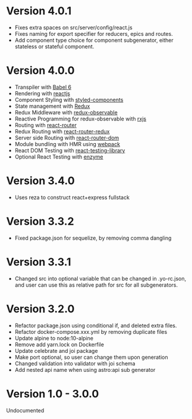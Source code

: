 # Version 4.0.1
 - Fixes extra spaces on src/server/config/react.js
 - Fixes naming for export specifier for reducers, epics and routes.
 - Add component type choice for component subgenerator, either stateless or stateful component.

# Version 4.0.0
 - Transpiler with [Babel 6](https://babeljs.io/)
 - Rendering with [reactjs](https://reactjs.org/)
 - Component Styling with [styled-components](https://www.styled-components.com/)
 - State management with [Redux](https://redux.js.org/)
 - Redux Middleware with [redux-observable](https://redux-observable.js.org/)
 - Reactive Programming for redux-observable with [rxjs](https://github.com/ReactiveX/rxjs)
 - Routing with [react-router](https://github.com/ReactTraining/react-router)
 - Redux Routing with [react-router-redux](https://github.com/reactjs/react-router-redux)
 - Server side Routing with [react-router-dom](https://www.npmjs.com/package/react-router-dom)
 - Module bundling with HMR using [webpack](https://webpack.js.org/)
 - React DOM Testing with [react-testing-library](https://github.com/kentcdodds/react-testing-library)
 - Optional React Testing with [enzyme](https://airbnb.io/enzyme/)

# Version 3.4.0
- Uses reza to construct react+express fullstack

# Version 3.3.2
- Fixed package.json for sequelize, by removing comma dangling

# Version 3.3.1
- Changed src into optional variable that can be changed in .yo-rc.json, and user can use this as relative path for src for all subgenerators.

# Version 3.2.0
- Refactor package.json using conditional if, and deleted extra files.
- Refactor docker-compose.xxx.yml by removing duplicate files
- Update alpine to node:10-alpine
- Remove add yarn.lock on Dockerfile 
- Update celebrate and joi package
- Make port optional, so user can change them upon generation
- Changed validation into validator with joi schema
- Add nested api name when using astro:api sub generator

# Version 1.0 - 3.0.0 

Undocumented
